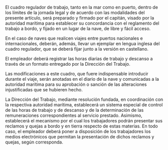 El cuadro regulador de trabajo, tanto en la mar como en puerto, dentro de los límites de la jornada legal y de acuerdo con las modalidades del presente artículo, será preparado y firmado por el capitán, visado por la autoridad marítima para establecer su concordancia con el reglamento del trabajo a bordo, y fijado en un lugar de la nave, de libre y fácil acceso.

En el caso de naves que realicen viajes entre puertos nacionales e internacionales, deberán, además, llevar un ejemplar en lengua inglesa del cuadro regulador, que se deberá fijar junto a la versión en castellano.

El empleador deberá registrar las horas diarias de trabajo y descanso a través de un formato entregado por la Dirección del Trabajo.

Las modificaciones a este cuadro, que fuere indispensable introducir durante el viaje, serán anotadas en el diario de la nave y comunicadas a la autoridad marítima para su aprobación o sanción de las alteraciones injustificadas que se hubieren hecho.

La Dirección del Trabajo, mediante resolución fundada, en coordinación con la respectiva autoridad marítima, establecerá un sistema especial de control de las horas de trabajo y de descanso y de la determinación de las remuneraciones correspondientes al servicio prestado. Asimismo, establecerá el mecanismo por el cual los trabajadores podrán presentar sus reclamos y quejas a bordo y en tierra respecto de estas materias. En todo caso, el empleador deberá poner a disposición de los trabajadores los medios electrónicos que permitan la presentación de dichos reclamos y quejas, según corresponda.